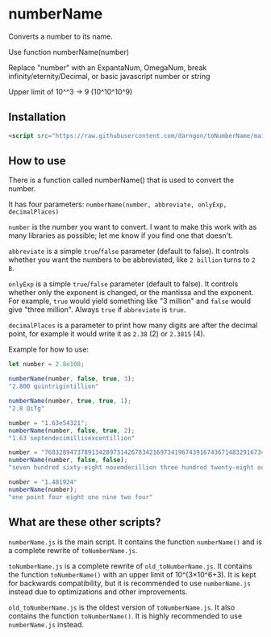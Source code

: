 # numberName
Converts a number to its name.

Use function numberName(number)

Replace "number" with an ExpantaNum, OmegaNum, break infinity/eternity/Decimal, or basic javascript number or string

Upper limit of 10^^3 -> 9 (10^10^10^9)

## Installation

```html
<script src="https://raw.githubusercontent.com/darngon/toNumberName/main/numberName.js"></script>
```

## How to use

There is a function called numberName() that is used to convert the number.

It has four parameters: `numberName(number, abbreviate, onlyExp, decimalPlaces)`

`number` is the number you want to convert. I want to make this work with as many libraries as possible; let me know if you find one that doesn't.

`abbreviate` is a simple `true`/`false` parameter (default to false). It controls whether you want the numbers to be abbreviated, like `2 billion` turns to `2 B`.

`onlyExp` is a simple `true`/`false` parameter (default to false). It controls whether only the exponent is changed, or the mantissa and the exponent. For example, `true` would yield something like "3 million" and `false` would give "three million". Always `true` if `abbreviate` is `true`.

`decimalPlaces` is a parameter to print how many digits are after the decimal point, for example it would write it as `2.38` (2) or `2.3815` (4).

Example for how to use:

```js
let number = 2.8e108;

numberName(number, false, true, 3);
"2.800 quintrigintillion"

numberName(number, true, true, 1);
"2.8 QiTg"

number = "1.63e54321";
numberName(number, false, true, 2);
"1.63 septendecimillisexcentillion"

number = "768328947378913428973142678342169734196743916743671483291673428"
numberName(number, false, false);
"seven hundred sixty-eight novemdecillion three hundred twenty-eight octodecillion nine hundred forty-seven septendecillion three hundred eighty sexdecillion"

number = "1.481924"
numberName(number);
"one point four eight one nine two four"
```

## What are these other scripts?

`numberName.js` is the main script. It contains the function `numberName()` and is a complete rewrite of `toNumberName.js`.

`toNumberName.js` is a complete rewrite of `old_toNumberName.js`. It contains the function `toNumberName()` with an upper limit of 10^(3×10^6+3). It is kept for backwards compatibility, but it is recommended to use `numberName.js` instead due to optimizations and other improvements.

`old_toNumberName.js` is the oldest version of `toNumberName.js`. It also contains the function `toNumberName()`. It is highly recommended to use `numberName.js` instead.
